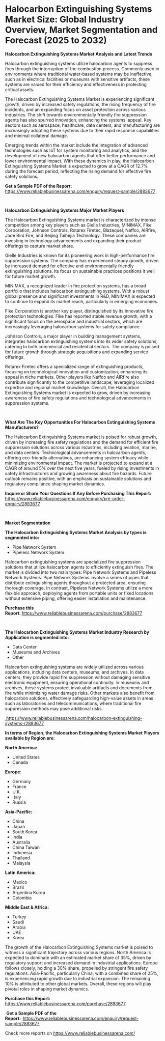 <p><h1>Halocarbon Extinguishing Systems Market Size: Global Industry Overview, Market Segmentation and Forecast (2025 to 2032)</h1></p><p><strong>Halocarbon Extinguishing Systems Market Analysis and Latest Trends</strong></p>
<p><p>Halocarbon extinguishing systems utilize halocarbon agents to suppress fires through the interruption of the combustion process. Commonly used in environments where traditional water-based systems may be ineffective, such as in electrical facilities or museums with sensitive artifacts, these systems are valued for their efficiency and effectiveness in protecting critical assets.</p><p>The Halocarbon Extinguishing Systems Market is experiencing significant growth, driven by increased safety regulations, the rising frequency of fire incidents, and an expanding focus on asset protection across various industries. The shift towards environmentally friendly fire suppression agents has also spurred innovation, enhancing the systems’ appeal. Key sectors such as aerospace, healthcare, data centers, and manufacturing are increasingly adopting these systems due to their rapid response capabilities and minimal collateral damage.</p><p>Emerging trends within the market include the integration of advanced technologies such as IoT for system monitoring and analytics, and the development of new halocarbon agents that offer better performance and lower environmental impact. With these dynamics in play, the Halocarbon Extinguishing Systems Market is expected to grow at a CAGR of 12.7% during the forecast period, reflecting the rising demand for effective fire safety solutions.</p></p>
<p><strong>Get a Sample PDF of the Report:&nbsp;</strong> <a href="https://www.reliablebusinessarena.com/enquiry/request-sample/2883677?utm_campaign=2488&utm_medium=2&utm_source=Github&utm_content=ia&utm_term=13032025&utm_id=halocarbon-extinguishing-systems">https://www.reliablebusinessarena.com/enquiry/request-sample/2883677</a></p>
<p>&nbsp;</p>
<p><strong>Halocarbon Extinguishing Systems Major Market Players</strong></p>
<p><p>The Halocarbon Extinguishing Systems market is characterized by intense competition among key players such as Gielle Industries, MINIMAX, Fike Corporation, Johnson Controls, Rotarex Firetec, Blazequel, Naffco, AIRfire, Jade Bird Fire, and Beijing Taihejia Technology. These companies are investing in technology advancements and expanding their product offerings to capture market share.</p><p>Gielle Industries is known for its pioneering work in high-performance fire suppression systems. The company has experienced steady growth, driven by increased demand for effective and environmentally friendly extinguishing solutions. Its focus on sustainable practices positions it well for future market growth.</p><p>MINIMAX, a recognized leader in fire protection systems, has a broad portfolio that includes halocarbon extinguishing systems. With a robust global presence and significant investments in R&D, MINIMAX is expected to continue to expand its market reach, particularly in emerging economies.</p><p>Fike Corporation is another key player, distinguished by its innovative fire protection technologies. Fike has reported stable revenue growth, with a significant focus on the aerospace and industrial sectors, which are increasingly leveraging halocarbon systems for safety compliance.</p><p>Johnson Controls, a major player in building management systems, integrates halocarbon extinguishing systems into its wider safety solutions, catering to both commercial and residential sectors. The company is poised for future growth through strategic acquisitions and expanding service offerings.</p><p>Rotarex Firetec offers a specialized range of extinguishing products, focusing on technological innovation and customization, enhancing its appeal in niche markets. Other players like Naffco and AIRfire also contribute significantly to the competitive landscape, leveraging localized expertise and regional market knowledge. Overall, the Halocarbon Extinguishing Systems market is expected to grow, driven by increasing awareness of fire safety regulations and technological advancements in suppression systems.</p></p>
<p>&nbsp;</p>
<p><strong>What Are The Key Opportunities For Halocarbon Extinguishing Systems Manufacturers?</strong></p>
<p><p>The Halocarbon Extinguishing Systems market is poised for robust growth, driven by increasing fire safety regulations and the demand for efficient fire suppression solutions across various industries, including aviation, marine, and data centers. Technological advancements in halocarbon agents, offering eco-friendly alternatives, are enhancing system efficacy while minimizing environmental impact. The market is projected to expand at a CAGR of around 5% over the next five years, fueled by rising investments in safety infrastructures and growing awareness about fire hazards. Future outlook remains positive, with an emphasis on sustainable solutions and regulatory compliance shaping market dynamics.</p></p>
<p><strong>Inquire or Share Your Questions If Any Before Purchasing This Report:</strong> <a href="https://www.reliablebusinessarena.com/enquiry/pre-order-enquiry/2883677?utm_campaign=2488&utm_medium=2&utm_source=Github&utm_content=ia&utm_term=13032025&utm_id=halocarbon-extinguishing-systems">https://www.reliablebusinessarena.com/enquiry/pre-order-enquiry/2883677</a></p>
<p>&nbsp;</p>
<p><strong>Market Segmentation</strong></p>
<p><strong>The Halocarbon Extinguishing Systems Market Analysis by types is segmented into:</strong></p>
<p><ul><li>Pipe Network System</li><li>Pipeless Network System</li></ul></p>
<p><p>Halocarbon extinguishing systems are specialized fire suppression solutions that utilize halocarbon agents to efficiently extinguish fires. The market is divided into two main types: Pipe Network Systems and Pipeless Network Systems. Pipe Network Systems involve a series of pipes that distribute extinguishing agents throughout a protected area, ensuring thorough coverage. In contrast, Pipeless Network Systems utilize a more flexible approach, deploying agents from portable units or fixed locations without extensive piping, offering easier installation and maintenance.</p></p>
<p><strong>Purchase this Report:&nbsp;</strong><a href="https://www.reliablebusinessarena.com/purchase/2883677?utm_campaign=2488&utm_medium=2&utm_source=Github&utm_content=ia&utm_term=13032025&utm_id=halocarbon-extinguishing-systems">https://www.reliablebusinessarena.com/purchase/2883677</a></p>
<p>&nbsp;</p>
<p><strong>The Halocarbon Extinguishing Systems Market Industry Research by Application is segmented into:</strong></p>
<p><ul><li>Data Center</li><li>Museums and Archives</li><li>Other</li></ul></p>
<p><p>Halocarbon extinguishing systems are widely utilized across various applications, including data centers, museums, and archives. In data centers, they provide rapid fire suppression without damaging sensitive electronic equipment, ensuring operational continuity. In museums and archives, these systems protect invaluable artifacts and documents from fire while minimizing water damage risks. Other markets also benefit from halocarbon solutions, effectively safeguarding high-value assets in areas such as laboratories and telecommunications, where traditional fire suppression methods may pose additional risks.</p></p>
<p><a href="https://www.reliablebusinessarena.com/halocarbon-extinguishing-systems-r2883677?utm_campaign=2488&utm_medium=2&utm_source=Github&utm_content=ia&utm_term=13032025&utm_id=halocarbon-extinguishing-systems">&nbsp;https://www.reliablebusinessarena.com/halocarbon-extinguishing-systems-r2883677</a></p>
<p><strong>In terms of Region, the Halocarbon Extinguishing Systems Market Players available by Region are:</strong></p>
<p>
    <p> <strong> North America: </strong>
        <ul>
            <li>United States</li>
            <li>Canada</li>
        </ul>
        </p> 
    <p> <strong> Europe: </strong>
        <ul>
            <li>Germany</li>
            <li>France</li>
            <li>U.K.</li>
            <li>Italy</li>
            <li>Russia</li>
        </ul>
        </p> 
    <p> <strong> Asia-Pacific: </strong>
        <ul>
            <li>China</li>
            <li>Japan</li>
            <li>South Korea</li>
            <li>India</li>
            <li>Australia</li>
            <li>China Taiwan</li>
            <li>Indonesia</li>
            <li>Thailand</li>
            <li>Malaysia</li>
        </ul>
        </p> 
    <p> <strong> Latin America: </strong>
        <ul>
            <li>Mexico</li>
            <li>Brazil</li>
            <li>Argentina Korea</li>
            <li>Colombia</li>
        </ul>
        </p> 
    <p> <strong> Middle East & Africa: </strong>
        <ul>
            <li>Turkey</li>
            <li>Saudi</li>
            <li>Arabia</li>
            <li>UAE</li>
            <li>Korea</li>
        </ul>
    </p>
    </p>
<p><p>The growth of the Halocarbon Extinguishing Systems market is poised to witness a significant trajectory across various regions. North America is expected to dominate with an estimated market share of 35%, driven by regulatory support and increased demand in industrial applications. Europe follows closely, holding a 30% share, propelled by stringent fire safety regulations. Asia-Pacific, particularly China, with a combined share of 25%, is experiencing rapid growth due to industrial expansion. The remaining 10% is attributed to other global markets. Overall, these regions will play pivotal roles in shaping market dynamics.</p></p>
<p><strong>Purchase this Report: </strong><a href="https://www.reliablebusinessarena.com/purchase/2883677?utm_campaign=2488&utm_medium=2&utm_source=Github&utm_content=ia&utm_term=13032025&utm_id=halocarbon-extinguishing-systems">https://www.reliablebusinessarena.com/purchase/2883677</a></p>
<p>&nbsp;<strong>Get a Sample PDF of the Report:&nbsp;&nbsp;</strong><a href="https://www.reliablebusinessarena.com/enquiry/request-sample/2883677?utm_campaign=2488&utm_medium=2&utm_source=Github&utm_content=ia&utm_term=13032025&utm_id=halocarbon-extinguishing-systems">https://www.reliablebusinessarena.com/enquiry/request-sample/2883677</a></p>
<p><strong></strong></p>
<p>Check more reports on <a href="https://www.reliablebusinessarena.com/?utm_campaign=2488&utm_medium=2&utm_source=Github&utm_content=ia&utm_term=13032025&utm_id=halocarbon-extinguishing-systems">https://www.reliablebusinessarena.com/</a></p>